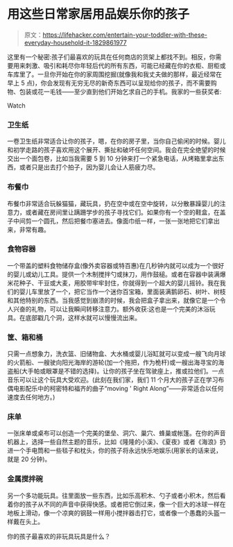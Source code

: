# 用这些日常家居用品娱乐你的孩子

> 原文：<https://lifehacker.com/entertain-your-toddler-with-these-everyday-household-it-1829861977>

这里有一个秘密:孩子们最喜欢的玩具在任何商店的货架上都找不到。相反，你需要用来刺激、吸引和耗尽你年轻后代的所有东西，可能已经藏在你的衣柜、厨柜或车库里了。一旦你开始在你的家周围挖掘(就像我和我丈夫做的那样，最近经常在早上 5 点)，你会发现有无穷无尽的新奇东西可以呈现给你的孩子，而不需要购物、包装或花一毛钱——至少直到他们开始乞求自己的手机。我家的一些获奖者:

Watch

### 卫生纸

一卷卫生纸非常适合让你的孩子，嗯，在你的房子里，当你自己偷闲的时候。婴儿和初学走路的孩子喜欢用这个展开、撕扯和破坏任何空间。我会在完全绝望的时候交出一个面包卷，比如当我需要 5 到 10 分钟来打一个紧急电话，从烤箱里拿出东西，或者只是出去打个拍子，因为婴儿会让人筋疲力尽。

### 布餐巾

布餐巾非常适合玩躲猫猫，藏玩具，扔在空中或在空中旋转，以分散暴躁婴儿的注意力，或者藏在房间里让蹒跚学步的孩子寻找它们。如果你有一个空的鞋盒，在盖子中间剪一个圆孔，然后把餐巾塞进去。像面巾纸一样，一张一张地把它们拿出来，非常有趣。

### 食物容器

一个带盖的塑料食物储存盒(像外卖容器或特百惠)在几秒钟内就可以成为一个很好的婴儿或幼儿工具。提供一个木制搅拌勺或抹刀，用作鼓槌。或者在容器中装满爆米花种子、干豆或大麦，用胶带牢牢封住，你就得到一个超大的婴儿摇铃。我在我们的婴儿车里放了一个，把它当作一个迷你百宝箱，里面装满鹅卵石、树叶、树枝和其他特别的东西。当我感觉到崩溃的时候，我会把盒子拿出来，就像它是一个令人兴奋的礼物，可以让我瞬间转移注意力。额外收获:这也是一个完美的沐浴玩具。在底部戳几个洞，这样水就可以慢慢流出来。

### **筐、箱和桶**

只需一点想象力，洗衣篮、旧储物盒、大水桶或婴儿浴缸就可以变成一艘飞向月球的火箭船、一艘驶向阳光海岸的游轮(加一个拖把，作为桅杆)或一艘出海寻宝的海盗船(大手帕或眼罩是不错的选择)。让你的孩子坐在驾驶座上，推或拉他们。一点音乐可以让这个玩具大受欢迎。(此刻在我们家，我们 11 个月大的孩子正在学习布偶电影配乐中的柯密特和福齐的曲子“moving ' Right Along”——非常适合以任何速度去任何地方。)

### 床单

一张床单或桌布可以创造一个完美的堡垒、洞穴、巢穴、蜂巢或帐篷。在你的声音机器上，选择一些自然主题的音乐，比如《隆隆的小溪》、《夏夜》或者《海浪》扔进一个手电筒和一些毯子和枕头，你的孩子将永远快乐地娱乐(用家长的话来说，就是 20 分钟)。

### 金属搅拌碗

另一个多功能玩具。往里面放一些东西，比如乐高积木、勺子或者小积木，然后看着你的孩子从不同的声音中获得快感。或者把它倒过来，像一个巨大的冰球一样在地板上滑动，像一个凉爽的钢鼓一样用小搅拌器击打它，或者像一个愚蠢的头盔一样戴在头上。

你的孩子最喜欢的非玩具玩具是什么？
